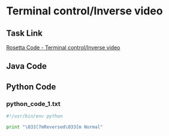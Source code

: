 # Terminal control/Inverse video

## Task Link
[Rosetta Code - Terminal control/Inverse video](https://rosettacode.org/wiki/Terminal_control/Inverse_video)

## Java Code
## Python Code
### python_code_1.txt
```python
#!/usr/bin/env python

print "\033[7mReversed\033[m Normal"

```

